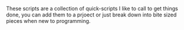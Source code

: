 These scripts are a collection of quick-scripts I like to call to get things done, you can add them to a prjoect or just break down into bite sized pieces when new to programming. 
